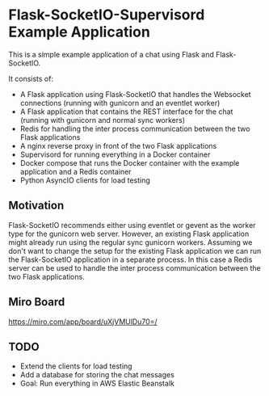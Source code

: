 # Flask-SocketIO-Supervisord Example Application

This is a simple example application of a chat using Flask and Flask-SocketIO.

It consists of:

- A Flask application using Flask-SocketIO that handles the Websocket connections
  (running with gunicorn and an eventlet worker)
- A Flask application that contains the REST interface for the chat
  (running with gunicorn and normal sync workers)
- Redis for handling the inter process communication between the two Flask applications
- A nginx reverse proxy in front of the two Flask applications
- Supervisord for running everything in a Docker container
- Docker compose that runs the Docker container with the example application and a Redis container
- Python AsyncIO clients for load testing

## Motivation

Flask-SocketIO recommends either using eventlet or gevent as the worker type for the gunicorn web server.
However, an existing Flask application might already run using the regular sync gunicorn workers. Assuming we don't 
want to change the setup for the existing Flask application we can run the Flask-SocketIO application in a separate
process. In this case a Redis server can be used to handle the inter process communication between the two Flask applications.

## Miro Board 

https://miro.com/app/board/uXjVMUlDu70=/

## TODO

- Extend the clients for load testing
- Add a database for storing the chat messages
- Goal: Run everything in AWS Elastic Beanstalk

